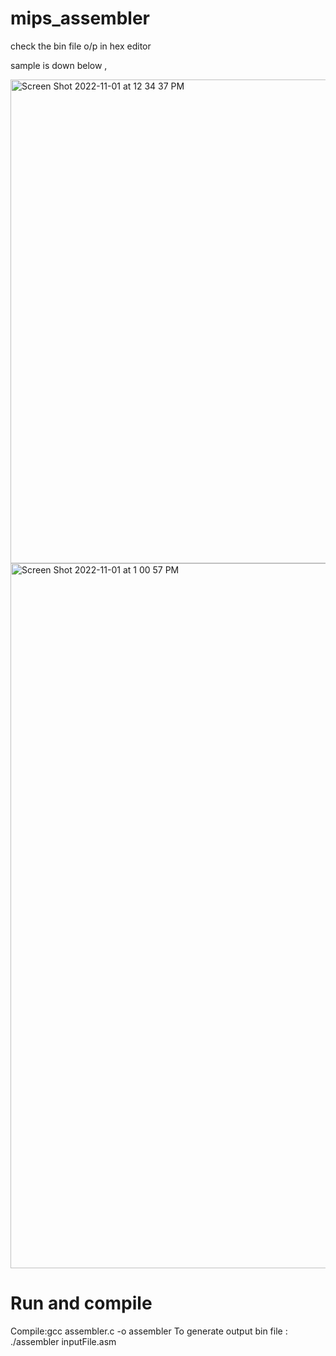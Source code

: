 # mips_assembler

check the bin file o/p in hex editor 

sample is down below ,

<img width="774" alt="Screen Shot 2022-11-01 at 12 34 37 PM" src="https://user-images.githubusercontent.com/94094997/199288761-9f27a6cb-ad3d-4ade-b607-6678c7edcde6.png">

<img width="1128" alt="Screen Shot 2022-11-01 at 1 00 57 PM" src="https://user-images.githubusercontent.com/94094997/199292528-606cbfca-5f0f-4e96-a866-883561a48238.png">

# Run and compile 

Compile:gcc assembler.c -o assembler 
To generate output bin file : ./assembler inputFile.asm











  

